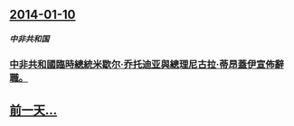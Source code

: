## [2014-01-10](/zh/news/2014/01/10/index.md)

##### 中非共和国
### [中非共和國臨時總統米歇尔·乔托迪亚與總理尼古拉·蒂昂蓋伊宣佈辭職。 ](/zh/news/2014/01/10/中非共和國臨時總統米歇尔-乔托迪亚與總理尼古拉-蒂昂蓋伊宣佈辭職.md)
## [前一天...](/zh/news/2014/01/9/index.md)

